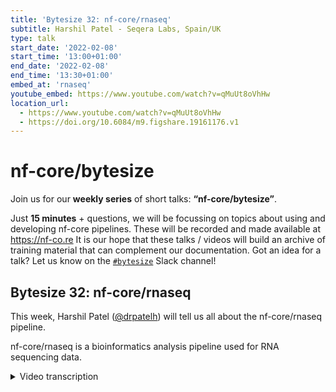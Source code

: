 ```yaml
---
title: 'Bytesize 32: nf-core/rnaseq'
subtitle: Harshil Patel - Seqera Labs, Spain/UK
type: talk
start_date: '2022-02-08'
start_time: '13:00+01:00'
end_date: '2022-02-08'
end_time: '13:30+01:00'
embed_at: 'rnaseq'
youtube_embed: https://www.youtube.com/watch?v=qMuUt8oVhHw
location_url:
  - https://www.youtube.com/watch?v=qMuUt8oVhHw
  - https://doi.org/10.6084/m9.figshare.19161176.v1
---
```


# nf-core/bytesize

Join us for our **weekly series** of short talks: **“nf-core/bytesize”**.

Just **15 minutes** + questions, we will be focussing on topics about using and developing nf-core pipelines.
These will be recorded and made available at <https://nf-co.re>
It is our hope that these talks / videos will build an archive of training material that can complement our documentation. Got an idea for a talk? Let us know on the [`#bytesize`](https://nfcore.slack.com/channels/bytesize) Slack channel!

## Bytesize 32: nf-core/rnaseq

This week, Harshil Patel ([@drpatelh](https://github.com/drpatelh/)) will tell us all about the nf-core/rnaseq pipeline.

nf-core/rnaseq is a bioinformatics analysis pipeline used for RNA sequencing data.

<details markdown="1"><summary>Video transcription</summary>
:::note
The content has been edited to make it reader-friendly
:::

[0:01](https://www.youtube.com/watch?v=qMuUt8oVhHw&t=1)

(host) Hi, everyone. Thank you for joining in for today's bytesize talk. I would like to begin by thanking our funders and the Chan Zuckerberg Initiative for supporting all events. Just some preliminary information. This talk is being recorded and the video will be uploaded on YouTube and shared on Slack and our website. The talk will be about 15 minutes after which we will have a Q&A session where you are free to send your question in the chat box where it will be picked up from there or unmute yourself and ask your question. Today, we'll be having Harshil Patel, the head of scientific development at Seqera Labs, who will be presenting to us about the nf-core RNA-Seq pipeline, which is a bioinformatics pipeline used to analyze RNA sequencing data obtained from organisms with a reference genome and annotation. Over to you, Harshil.

[0:54](https://www.youtube.com/watch?v=qMuUt8oVhHw&t=54)
Thanks Simeon. Good afternoon, everyone, and thank you for joining what is the 32nd bytesize talk of this awesome series. I'm Harshil Patel. I am head of scientific development at Seqera Labs. I'm also one of the long-term contributors to nf-core and various other pipelines that we have on nf-core. If you want to know more about me, there's a link here. Just click on that. It's a blog I wrote recently when I joined Seqera Labs.

[1:25](https://www.youtube.com/watch?v=qMuUt8oVhHw&t=85)
Jumping directly into some numbers. This pipeline is one of the oldest and most popular pipelines on nf-core. The numbers are just staggering, and they always surprise me when I see them. We've got 400 forks, almost 60 contributors. It's also almost 700 people on Slack, and it's also one of the most active channels on Slack, where people are reaching out for help and coming to join to ask questions, and also just as a forum to discuss the pipeline as well. Over the years, this has really been one of the main pipelines that we've had on nf-core, and I would say that a lot of this has really been possible as a result of the testament to Nextflow itself, which is the underlying language that we're using. It's just allowed us to have access to communities, infrastructures, and other stuff that we wouldn't normally be able to do with a pipeline like this.

[2:38](https://www.youtube.com/watch?v=qMuUt8oVhHw&t=158)
The pipeline itself has gone through various releases now over the years. As I mentioned, Phil from NGI initially pushed this when nf-core was first starting up and it was one of the main pipelines that he pushed here, and then it went through various iterations of updates, and Alex Pelzer got involved in between for a while, and then there was a sort of a gap for about a year where we really needed someone to sit down and update the pipeline. That's where I got involved, mainly in helping out with the implementation of the pipeline. Before, up to version 1.4.2, the pipeline was written in Nextflow DSL1, and then some of you may know that Nextflow has now a new DSL2, it's a more modular language. For us, I think that was the perfect opportunity to start from scratch, rewrite this pipeline essentially from scratch in DSL2 to allow us to have a proof of concept as to how it would work on nf-core, because obviously we want other pipelines to adopt similar syntaxes and principles.

[3:49](https://www.youtube.com/watch?v=qMuUt8oVhHw&t=219)
I went about coming up with the first iteration of DSL2 at that point, and we released version 2.0. Since then, we've now changed and adopted the way that we're using DSL2, partly due to updates. Mahesh helped out with, what is the second iteration of DSL2 that we've now got on nf-core. It's constantly improving, it's being adopted more and more across nf-core, and you'll be able to see that in version 3.5. this pipeline has really become the cutting edge or the gold standard in terms of what we're doing with Nextflow implementations.

[4:31](https://www.youtube.com/watch?v=qMuUt8oVhHw&t=271)
In terms of the RNA-Seq itself, it's probably one of the most popular applications of next-generation sequencing, and most people doing experiments will have come across some sort of RNA-Seq data, I imagine, especially bioinformaticians. What you're doing is you are quantifying the expression of genes in a genome at a given time. This is typical of bulk RNA-Seq sequencing. You then want to get a quantification of what your genes are, what the expression of your genes are like in one condition compared to another, and then figure out what is different and try and put that in some sort of functional context, like looking at pathways or doing further experiments to figure out how expression is impacting functionally what you are doing or how you're perturbing the cells.

[5:27](https://www.youtube.com/watch?v=qMuUt8oVhHw&t=327)
A typical pipeline for this would be you have your reads, you do some cleaning of these reads by removing adapters and stuff that you get off the sequencing technologies, do some sort of QC. In this case, we don't actually have this bit in the pipeline, but it's probably something we may add later. I'm still thinking about how to do this properly. But this bit here allows you to sample reads and essentially automatically infers strand specificity and then plug that directly into alignment algorithms, which need this information. You would do some cleaning, and then you would map to the transcriptome, and then you can get some QC out from your genome BAM files as well, like looking for intronic rates or genomic contamination and all sorts of other really useful QC metrics from your genome alignments.

[6:19](https://www.youtube.com/watch?v=qMuUt8oVhHw&t=379)
But most importantly, you also get the gene counts out, and this is essentially a matrix where you have genes in rows and samples in columns. That allows you to plug in these counts that you get from these tools like RSM or salmon or other quantification methods in order to do the differential expression between the conditions that you have in your experiment. This pipeline doesn't perform any differential expression analysis, and that's intentional because when you start getting involved with stats, that's generally where things start getting complicated. Differential expression, in order to do it properly, you need to factor in all of the various experimental factors you have in your experiment, and there's not really a standardized way of encoding that information.

[7:11](https://www.youtube.com/watch?v=qMuUt8oVhHw&t=431)
To keep things simple, we basically have the RNA-seq pipeline, which gets you to the counts, and then it's up to you how you factor in various sample conditions, like whether you need to factor in the sex of, say, mice, or whether you need to factor in time points in terms of days and how this would affect the differential expression, and other confounding factors that really need to be taken into account. If you want to get an idea of some of the more low-level type mapping types, Reagan gave a great talk last week about the dualrnaseq pipeline, where he explained some of these mapping to various aspects of the genome or the transcriptome and the complications that arise as a result of that. I won't go into much detail there.

[7:54](https://www.youtube.com/watch?v=qMuUt8oVhHw&t=474)
In terms of features, one of the biggest strengths of this pipeline is the fact that it's used so widely. We've got bug fixes. We've got feature requests. We've got contributors coming from all over the world. It's used on various infrastructures and clouds, which, again, is testament to Nextflow itself, and also on various types of input data: small data, large data, medium-sized data, whatever-you-can-imagine type data. That's really one of the biggest strengths of this pipeline.

[8:24](https://www.youtube.com/watch?v=qMuUt8oVhHw&t=504)
In terms of the alignment and quantification routes, we've got three standard ones. We've got STAR and salmon, which Rob Petrow actually helped me add, which was really nice of him to come. He's on nf-core slack. And we went back and forth a bit before I added this functionality. Salmon may not be as widely known, but it also has the ability to take BAM files and quantify from those. And that's the route that we used for the default option in this pipeline. Similarly, there's a STAR and RSM route. RSM is touted to be one of the most accurate quantification methods. And in recent releases, I've really tried to push making this pipeline as accurate as possible to make it a gold standard best practice type pipeline. We've stripped out some of the stuff like feature counts quantification, which doesn't really look at, have any sort of statistical way of modeling where a read count belongs to, for example. There is no feature counts quantification in this pipeline anymore, which is why, actually, HiSAT, you don't have any downstream quantification at the moment, because there isn't an appropriate way to project the reads or the counts onto a transcriptome somehow and then do the quantification, which tend to be the more accurate methods.

[9:35](https://www.youtube.com/watch?v=qMuUt8oVhHw&t=575)
We also have a pseudo-alignment route. So these routes basically skip the BAM file, essentially. They go from a FASTQ file and have this quasi-mapping approach where you use k-mers to then calculate the counts directly from the transcriptome. You skip the BAM file. I guess one of the downsides of that is that it doesn't allow you to get QC of things like genomic contamination and stuff, which you would need a BAM file for. And that's why the major alignment routes at the top here are probably nicer. But there's nothing to say you can't run this and also run this. It's up to you how you run the pipeline. There's an open request for Callisto as well, if anyone wants to help out with that.

[10:15](https://www.youtube.com/watch?v=qMuUt8oVhHw&t=615)
The pipeline runs from bacterial genomes, to all the way to plant genomes, which have ridiculous amounts of duplication. So again, it supports most genomes. There's an inbuilt strand specificity check, which allows you to double check the strand specificity that you've used. This is quite important in RNA-Seq because if you get that wrong, then your quantification will be completely wrong because you're counting reads mapping to the wrong strand, essentially. There's a warning that's currently generated that tells you whether you've got it right or wrong. And a whole bunch of other features like UMI support, RNA removal, genomic contaminant removal, I did recently. And also you can chain this to the nf-core FetchNGS pipeline, which is another pipeline that I've written that allows you to download data just from a set of IDs, SRA IDs, and it generates a sample sheet that you can directly plug into this pipeline. So yeah, various cool features.

[11:12](https://www.youtube.com/watch?v=qMuUt8oVhHw&t=672)
The sample sheet is quite simple. You've got sample FASTQ1, FASTQ2, and strandedness. If you have single end data, you just literally leave out or leave this second column blank and that's it. You have strandedness which I mentioned is quite important for the quantification. There's nothing complicated there. In terms of reference genome options, you only need a FASTQ1 and a GTF or a GFF. If you provide a GFF, this is converted to GTF for the downstream steps. But if you don't provide any, you can also provide indices and stuff to save you having to create them whilst you're running the pipeline. If you don't, then these are automatically created throughout the course of the pipeline.

[11:52](https://www.youtube.com/watch?v=qMuUt8oVhHw&t=712)
There's various parameter docs as well. All of these links work, by the way. I'll make these slides available so you can use them as you go. Genomes, we're looking to move to RefGenie, but the genomes at the moment, we're using Illumina AWS iGenomes. The standard organization is really nice, but it's becoming quite outdated. So we'll be shifting to RefGenie hopefully soon. The results for full-size tests are available on the website. What's awesome about this is that you literally can run a proper full-size experiment with just two parameters. You just need to provide a sample sheet with your samples and the genome and the pipeline will literally generate all of the downstream steps for you. This is available on the website for you to browse. I won't go into much detail here.

[12:37](https://www.youtube.com/watch?v=qMuUt8oVhHw&t=757)
Similarly, there's a bunch of output docs, quite extensive docs about the outputs of the pipeline and some really nice QC plots and stuff that you can have a look at. We're always looking for feedback if we need to improve that. The implementation is nextflow native. It's all DSL2, one process. For each process that we have, we have one biocontainer, and this really is quite modular and it allows us to update and maintain the pipeline a lot easier because each process is essentially its own dependency.

[13:07](https://www.youtube.com/watch?v=qMuUt8oVhHw&t=787)
Nf-core modules, 38 of the modules in this pipeline out of 55 are an nf-core module. Again, it allows us to contribute back to this nf-core modules repository we've created, which is a central repository to host essentially nextflow wrapper scripts for any nf-core pipeline. There's a massive toolkit and stuff that we've built around this to help with maintaining modules and adding them to pipelines. In terms of configuration, one of the most commonly asked questions now with this new syntax is how do I change the process requirements? I've just put some examples down here, but the first thing you would need to do is look in your modules config for the process you want to change. Use exactly the name that is specified in this modules config because it's quite important that you use that because you can have multiple processes with the same name used in the same pipeline if you're using subworkflows and stuff. The logic to select exactly the right process will be already defined in this modules config. Find the process name you want to use. In this case, it's just this that I've copied and pasted out here. And then you can append the arguments as you want. As long as they're non-mandatory, you can append. So here, I just want to add this quality 20 argument. I've created a small config file with these options that will only change the options for this particular process. Similarly, I can change resource requirements if I want, or I can change a container, which is less likely because you want to use a container to ship the pipeline. But if you do, then that's also possible there.

[14:37](https://www.youtube.com/watch?v=qMuUt8oVhHw&t=877)
Differential analysis, as I mentioned before, you get all sorts of counts out that you can use for downstream analysis. The pipeline doesn't do any serious differential analysis. It just generates some basic QC plots for PCAs and heat maps that you can use to straight away figure out how your samples look. But it doesn't actually factor in any sample or experimental information, which you need to take care of downstream. And we're looking for someone that can give us this sort of talk, because it's one of the most commonly asked questions on nf-core, actually, as to what you're doing with the downstream results of this pipeline. And it'd be an awesome bytesize talk to give, actually.

[15:14](https://www.youtube.com/watch?v=qMuUt8oVhHw&t=914)
I've also added this pipeline to Nextflow Tower. So Seqera Labs, which is the home of Nextflow now, and also this product called Nextflow Tower, which is just an awesome way of monitoring and maintaining and administering your Nextflow pipeline executions. We're working hard with the nf-core community, as well, to try and make this even better. There's a community showcase area, the links here, that you can join and get 100 free hours of credits to run this pipeline on Nextflow Tower, amongst others, as well, to show you or to give you a flavor as to what we're doing there. If you want to come and chat with us, you can find us on Slack, and create issues or pull requests on GitHub, on Twitter, and all of these videos and other content is available on YouTube, as well. So thank you for your time. And thank everyone in the Nextflow community and the nf-core community, Biocontainers, and Biocon, and the great infrastructure that they've allowed us to use without reinventing the wheel, and also my awesome colleagues at Seqera Labs. And also, I guess, some of the main contributors to this pipeline in particular, as well, like Mahesh, Gregor, Jose, Phil, who first started it off, and Alex in between, and everyone else that has contributed over time.

[16:36](https://www.youtube.com/watch?v=qMuUt8oVhHw&t=996)
We have a hackathon coming up. If you don't know already, here's a sign-up link I'll put in the slides, but you can find it on the website, as well. The major theme is documentation. If you think we're missing anything, please come and tell us, and we will try and improve documentation wherever we can. Thank you for your time.

[16:54](https://www.youtube.com/watch?v=qMuUt8oVhHw&t=1014)
(host) Thank you, Harshil, for that comprehensive review of the RNA-Seq pipeline. Feel free to ask questions if you have any.

(question) Philip actually had a question. He just wanted clarification on whether we are aligning to the genome in this pipeline, not to the transcriptome.

(answer) Good question. It depends on how you want to look at it. We do align to the genome. You're right. But we project those reads onto the transcriptome, for example, with Rsem, what you end up doing is you get this Rsem, you get this transcriptome BAM, as well as a genome BAM. And the genome BAM is generally what you use for the QC, and the transcriptome BAM is then what Rsem uses to generate the counts. Strictly speaking, yes, we're probably aligning to the genome and then somehow filtering down to then use the transcriptome. That was quite an odd slide. I hope no one noticed, but yeah, we'll utilize them.

[18:04](https://www.youtube.com/watch?v=qMuUt8oVhHw&t=1084)
(question) Okay, and in order of priority of questions, could you clarify how references are built? Do you need a FASTA file?

(answer) Yes. you would need your genome FASTA. You would need some sort of annotation. This pipeline doesn't do any de-novo guided stuff or it doesn't map. It doesn't use just the transcriptome FASTA as an input. If you have a novel species that you've just done, place this on and you've got a transcriptome, but you don't have a proper annotation, this pipeline won't work yet. There's an open feature for that. What the pipeline essentially does is you've got your genome FASTA, you've got your GTF or your annotation, and you extract the transcriptome from those two and use that for all of the downstream analysis. Any indices and any other information is then built from just the FASTA and the GTF.

[19:02](https://www.youtube.com/watch?v=qMuUt8oVhHw&t=1142)
(question) Another question from Philip, he asks, who is Rob Petro?

(answer) Rob Petro is the main author and developer of salmon and a bunch of really other cool tools that are used not only in bulk RNA-Seq, but also now in single cell RNA-Seq for analysis.

[19:26](https://www.youtube.com/watch?v=qMuUt8oVhHw&t=1166)
(question) We have another question from Michael who asks, is it worth considering an R environment with a pre-built DDS object containing all the samples run?

(answer) Sorry, I didn't understand that. Does the pipeline generate a DDS object?

(question cont.) Yeah, like, maybe it will be worth considering an R environment within the pipeline with a pre-built DDS object containing all the samples.

(answer cont.) There is a DDS object, I believe, that is generated at the end of the pipeline for the counts and all of that sort of information. It's a way that you can easily load stuff into your own R environment, but things start getting tricky and then start verging on actually having downstream type analysis like Jupyter Notebooks and all sorts of other RStudio type stuff where you then need to take the results of this pipeline and load them into a more interactive environment. It's something that we've been talking about for quite a while actually, but it's not a trivial thing to figure out, especially when you want to factor in reproducibility and other things and how to do that in a standardized way. It's an interesting question, so at the moment we don't have anything that does it explicitly, but we do generate the DDS file that you can load into your own R environment and do whatever you want with that in terms of the downstream analysis.

[20:46](https://www.youtube.com/watch?v=qMuUt8oVhHw&t=1246)
(question) Okay, so I think you alluded to this before, but Ramon asks, how difficult is it to do conversion from DSL1 to DSL2?

(answer) So for this pipeline it was actually very tricky because it was the first adoption of DSL2 on nf-core and so everything was starting from scratch and I had to basically change things about a gazillion times to actually get to where I wanted to in terms of functionality testing and so on, but now with the awesome infrastructure we've built as a result of various people's learnings over the past year or so, we can now really easily install modules, we've got some really good examples of how to write DSL2 pipelines. I gave a talk about that recently as well, how easy that would be and how you should attempt to tackle it. We can link to that if you follow up on the bytesize channel, I can send you a link to that. It all depends I guess on the complexity of your pipeline, but in theory it should be a lot easier for you than it was for me a year ago.

[21:54](https://www.youtube.com/watch?v=qMuUt8oVhHw&t=1314)
(question) Thank you for that answer and Oliver has a bit of a comment and a question. So he says, great talk, the QC metrics are awesome. Something that will be super helpful for plotting and interrogating QC metrics will be to add the QC results as columns for each row sample, in this case in the input samplesheet.csv. So could the columns in general statistics multi-QC reportable be added to the samplesheet.csv? And he gave an example of how it's done with Tidyverse.

(answer) I mean if you have suggestions as to how we can improve it, we have something similar actually that we've recently just added for viralrecon that I released last week and that's used for SARS-CoV-2 genomic surveillance type stuff where this sort of QC and variant information is quite important. But if you have something functioning already that's even better. If you have an idea as to what we can extract and how we can extract it, if you dump it in an issue and then we can have a look at it. Pull request contributions are always welcome as well. Any suggestions or contributions like that would be more than welcome and I don't see why we can't dump a generic sort of QC flat file type thing, but I think you can export some of that from Multi-QC already.

(answer cont.) Yeah, maybe I can chime in there. So Multi-QC by default will export all tables and quite a lot more into flat files specifically for this reason for downstream analysis. So if you look in your Multi-QC folder, there's the HTML report, but you'll also find the folder called Multi-QC data and inside there, there'll be a whole bunch of files and you can choose what format to have those in as well.

(answer cont.) In fact, that's what I'm parsing for viralrecon. Multi-QC dumps all of these files and it's just really easy not to have to write another parser for every tool that has a log file because Multi-QC is awesome and it does it for you. So I just literally get all of the information from those tables that Multi-QC generates, parse it, and then use that to generate the QC metrics that are reported for viralrecon, for example. I've been meaning to do something similar for RNA-Seq, but I just haven't had the time.

(host) Okay. Thank you, Phil, for chipping in.

[24:13](https://www.youtube.com/watch?v=qMuUt8oVhHw&t=1453)
(host) I don't know if there's anyone who has a question, would like to unmute, but if it isn't the case... Thank you, Harshil, for this splendid review and answering the questions quite well. I guess we'll see each other. We'll see everyone in the next bytesize talk next Tuesday.

</details>
